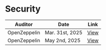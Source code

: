 # Security

| Auditor       | Date           | Link       |
| ------------- | -------------- | ---------- |
| OpenZeppelin  | Mar. 31st, 2025| [View](https://drive.google.com/file/d/1YFrqrPpDM2eP6KL-3VZ8A6MRe0dvQH91/view)|
| OpenZeppelin  | May 2nd, 2025| [View](https://drive.google.com/file/d/1wsWiT-DCcuGV6HJzc4Ct11hyCZieQqyB/view?usp=sharing)|